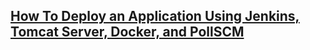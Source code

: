 ## [How To Deploy an Application Using Jenkins, Tomcat Server, Docker, and PollSCM](https://hackernoon.com/how-to-deploy-an-application-using-jenkins-tomcat-server-and-pollscm-fdet3y6k)
